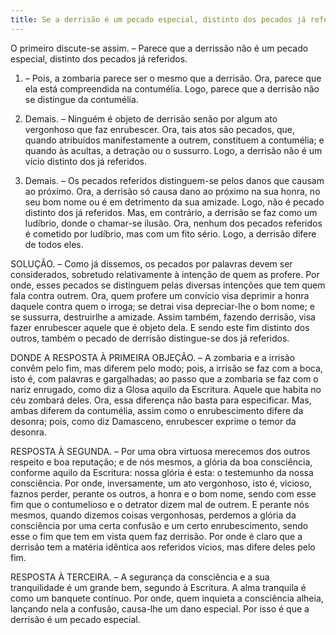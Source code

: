 ```yaml
---
title: Se a derrisão é um pecado especial, distinto dos pecados já referidos
---
```


O primeiro discute-se assim. – Parece que a derrissão não é um pecado especial, distinto dos pecados já referidos.  

1. – Pois, a zombaria parece ser o mesmo que a derrisão. Ora, parece que ela está compreendida na contumélia. Logo, parece que a derrisão não se distingue da contumélia.  

2. Demais. – Ninguém é objeto de derrisão senão por algum ato vergonhoso que faz enrubescer. Ora, tais atos são pecados, que, quando atribuídos manifestamente a outrem, constituem a contumélia; e quando às acultas, a detração ou o sussurro. Logo, a derrisão não é um vício distinto dos já referidos.  

3. Demais. – Os pecados referidos distinguem-se pelos danos que causam ao próximo. Ora, a derrisão só causa dano ao próximo na sua honra, no seu bom nome ou é em detrimento da sua amizade. Logo, não é pecado distinto dos já referidos.  Mas, em contrário, a derrisão se faz como um ludíbrio, donde o chamar-se ilusão. Ora, nenhum dos pecados referidos é cometido por ludíbrio, mas com um fito sério. Logo, a derrisão difere de todos eles.  

SOLUÇÃO. – Como já dissemos, os pecados por palavras devem ser considerados, sobretudo relativamente à intenção de quem as profere. Por onde, esses pecados se distinguem pelas diversas intenções que tem quem fala contra outrem. Ora, quem profere um convício visa deprimir a honra daquele contra quem o irroga; se detrai visa depreciar-lhe o bom nome; e se sussurra, destruirlhe a amizade. Assim também, fazendo derrisão, visa fazer enrubescer aquele que é objeto dela. E sendo este fim distinto dos outros, também o pecado de derrisão distingue-se dos já referidos.  

DONDE A RESPOSTA À PRIMEIRA OBJEÇÃO. – A zombaria e a irrisão convêm pelo fim, mas diferem pelo modo; pois, a irrisão se faz com a boca, isto é, com palavras e gargalhadas; ao passo que a zombaria se faz com o nariz enrugado, como diz a Glosa aquilo da Escritura. Aquele que habita no céu zombará deles. Ora, essa diferença não basta para especificar. Mas, ambas diferem da contumélia, assim como o enrubescimento difere da desonra; pois, como diz Damasceno, enrubescer exprime o temor da desonra.  

RESPOSTA À SEGUNDA. – Por uma obra virtuosa merecemos dos outros respeito e boa reputação; e de nós mesmos, a glória da boa consciência, conforme aquilo da Escritura: nossa glória é esta: o testemunho da nossa consciência. Por onde, inversamente, um ato vergonhoso, isto é, vicioso, faznos perder, perante os outros, a honra e o bom nome, sendo com esse fim que o contumelioso e o detrator dizem mal de outrem. E perante nós mesmos, quando dizemos coisas vergonhosas, perdemos a glória da consciência por uma certa confusão e um certo enrubescimento, sendo esse o fim que tem em vista quem faz derrisão. Por onde é claro que a derrisão tem a matéria idêntica aos referidos vícios, mas difere deles pelo fim.  

RESPOSTA À TERCEIRA. – A segurança da consciência e a sua tranquilidade é um grande bem, segundo à Escritura. A alma tranquila é como um banquete contínuo. Por onde, quem inquieta a consciência alheia, lançando nela a confusão, causa-lhe um dano especial. Por isso é que a derrisão é um pecado especial.